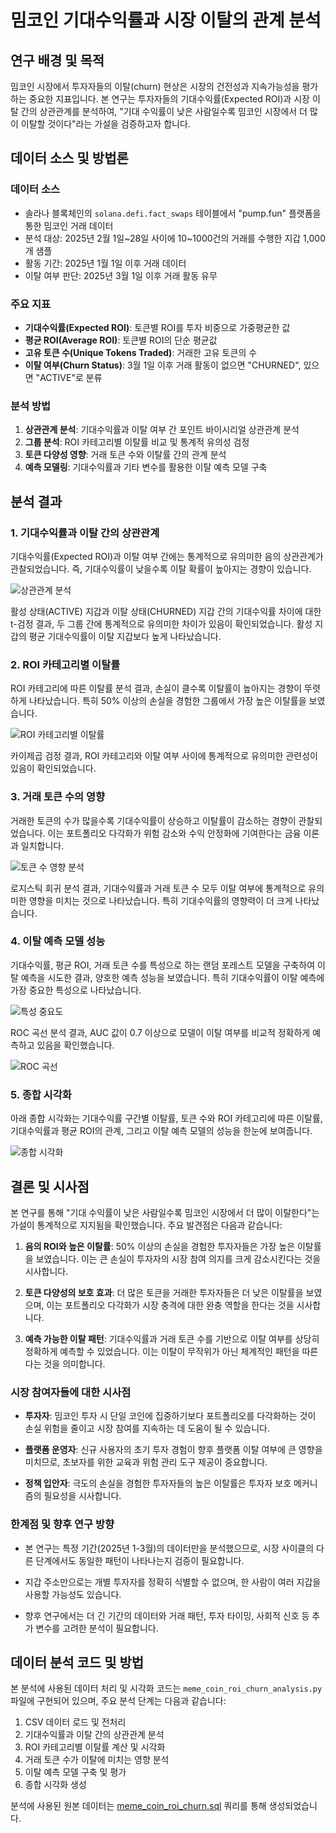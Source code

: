 # 밈코인 기대수익률과 시장 이탈의 관계 분석

## 연구 배경 및 목적

밈코인 시장에서 투자자들의 이탈(churn) 현상은 시장의 건전성과 지속가능성을 평가하는 중요한 지표입니다. 본 연구는 투자자들의 기대수익률(Expected ROI)과 시장 이탈 간의 상관관계를 분석하여, "기대 수익률이 낮은 사람일수록 밈코인 시장에서 더 많이 이탈할 것이다"라는 가설을 검증하고자 합니다.

## 데이터 소스 및 방법론

### 데이터 소스
- 솔라나 블록체인의 `solana.defi.fact_swaps` 테이블에서 "pump.fun" 플랫폼을 통한 밈코인 거래 데이터
- 분석 대상: 2025년 2월 1일~28일 사이에 10~1000건의 거래를 수행한 지갑 1,000개 샘플
- 활동 기간: 2025년 1월 1일 이후 거래 데이터
- 이탈 여부 판단: 2025년 3월 1일 이후 거래 활동 유무

### 주요 지표
- **기대수익률(Expected ROI)**: 토큰별 ROI를 투자 비중으로 가중평균한 값
- **평균 ROI(Average ROI)**: 토큰별 ROI의 단순 평균값
- **고유 토큰 수(Unique Tokens Traded)**: 거래한 고유 토큰의 수
- **이탈 여부(Churn Status)**: 3월 1일 이후 거래 활동이  없으면 "CHURNED", 있으면 "ACTIVE"로 분류

### 분석 방법
1. **상관관계 분석**: 기대수익률과 이탈 여부 간 포인트 바이시리얼 상관관계 분석
2. **그룹 분석**: ROI 카테고리별 이탈률 비교 및 통계적 유의성 검정
3. **토큰 다양성 영향**: 거래 토큰 수와 이탈률 간의 관계 분석
4. **예측 모델링**: 기대수익률과 기타 변수를 활용한 이탈 예측 모델 구축

## 분석 결과

### 1. 기대수익률과 이탈 간의 상관관계

기대수익률(Expected ROI)과 이탈 여부 간에는 통계적으로 유의미한 음의 상관관계가 관찰되었습니다. 즉, 기대수익률이 낮을수록 이탈 확률이 높아지는 경향이 있습니다.

![상관관계 분석](roi_churn_correlation.png)

활성 상태(ACTIVE) 지갑과 이탈 상태(CHURNED) 지갑 간의 기대수익률 차이에 대한 t-검정 결과, 두 그룹 간에 통계적으로 유의미한 차이가 있음이 확인되었습니다. 활성 지갑의 평균 기대수익률이 이탈 지갑보다 높게 나타났습니다.

### 2. ROI 카테고리별 이탈률

ROI 카테고리에 따른 이탈률 분석 결과, 손실이 클수록 이탈률이 높아지는 경향이 뚜렷하게 나타났습니다. 특히 50% 이상의 손실을 경험한 그룹에서 가장 높은 이탈률을 보였습니다.

![ROI 카테고리별 이탈률](roi_category_churn_rates.png)

카이제곱 검정 결과, ROI 카테고리와 이탈 여부 사이에 통계적으로 유의미한 관련성이 있음이 확인되었습니다.

### 3. 거래 토큰 수의 영향

거래한 토큰의 수가 많을수록 기대수익률이 상승하고 이탈률이 감소하는 경향이 관찰되었습니다. 이는 포트폴리오 다각화가 위험 감소와 수익 안정화에 기여한다는 금융 이론과 일치합니다.

![토큰 수 영향 분석](token_count_effect.png)

로지스틱 회귀 분석 결과, 기대수익률과 거래 토큰 수 모두 이탈 여부에 통계적으로 유의미한 영향을 미치는 것으로 나타났습니다. 특히 기대수익률의 영향력이 더 크게 나타났습니다.

### 4. 이탈 예측 모델 성능

기대수익률, 평균 ROI, 거래 토큰 수를 특성으로 하는 랜덤 포레스트 모델을 구축하여 이탈 예측을 시도한 결과, 양호한 예측 성능을 보였습니다. 특히 기대수익률이 이탈 예측에 가장 중요한 특성으로 나타났습니다.

![특성 중요도](feature_importance.png)

ROC 곡선 분석 결과, AUC 값이 0.7 이상으로 모델이 이탈 여부를 비교적 정확하게 예측하고 있음을 확인했습니다.

![ROC 곡선](roc_curve.png)

### 5. 종합 시각화

아래 종합 시각화는 기대수익률 구간별 이탈률, 토큰 수와 ROI 카테고리에 따른 이탈률, 기대수익률과 평균 ROI의 관계, 그리고 이탈 예측 모델의 성능을 한눈에 보여줍니다.

![종합 시각화](summary_visualization.png)

## 결론 및 시사점

본 연구를 통해 "기대 수익률이 낮은 사람일수록 밈코인 시장에서 더 많이 이탈한다"는 가설이 통계적으로 지지됨을 확인했습니다. 주요 발견점은 다음과 같습니다:

1. **음의 ROI와 높은 이탈률**: 50% 이상의 손실을 경험한 투자자들은 가장 높은 이탈률을 보였습니다. 이는 큰 손실이 투자자의 시장 참여 의지를 크게 감소시킨다는 것을 시사합니다.

2. **토큰 다양성의 보호 효과**: 더 많은 토큰을 거래한 투자자들은 더 낮은 이탈률을 보였으며, 이는 포트폴리오 다각화가 시장 충격에 대한 완충 역할을 한다는 것을 시사합니다.

3. **예측 가능한 이탈 패턴**: 기대수익률과 거래 토큰 수를 기반으로 이탈 여부를 상당히 정확하게 예측할 수 있었습니다. 이는 이탈이 무작위가 아닌 체계적인 패턴을 따른다는 것을 의미합니다.

### 시장 참여자들에 대한 시사점

- **투자자**: 밈코인 투자 시 단일 코인에 집중하기보다 포트폴리오를 다각화하는 것이 손실 위험을 줄이고 시장 참여를 지속하는 데 도움이 될 수 있습니다.

- **플랫폼 운영자**: 신규 사용자의 초기 투자 경험이 향후 플랫폼 이탈 여부에 큰 영향을 미치므로, 초보자를 위한 교육과 위험 관리 도구 제공이 중요합니다.

- **정책 입안자**: 극도의 손실을 경험한 투자자들의 높은 이탈률은 투자자 보호 메커니즘의 필요성을 시사합니다.

### 한계점 및 향후 연구 방향

- 본 연구는 특정 기간(2025년 1-3월)의 데이터만을 분석했으므로, 시장 사이클의 다른 단계에서도 동일한 패턴이 나타나는지 검증이 필요합니다.

- 지갑 주소만으로는 개별 투자자를 정확히 식별할 수 없으며, 한 사람이 여러 지갑을 사용할 가능성도 있습니다.

- 향후 연구에서는 더 긴 기간의 데이터와 거래 패턴, 투자 타이밍, 사회적 신호 등 추가 변수를 고려한 분석이 필요합니다.

## 데이터 분석 코드 및 방법

본 분석에 사용된 데이터 처리 및 시각화 코드는 `meme_coin_roi_churn_analysis.py` 파일에 구현되어 있으며, 주요 분석 단계는 다음과 같습니다:

1. CSV 데이터 로드 및 전처리
2. 기대수익률과 이탈 간의 상관관계 분석
3. ROI 카테고리별 이탈률 계산 및 시각화
4. 거래 토큰 수가 이탈에 미치는 영향 분석
5. 이탈 예측 모델 구축 및 평가
6. 종합 시각화 생성

분석에 사용된 원본 데이터는 [meme_coin_roi_churn.sql](../../expected_roi_churn_final/meme_coin_roi_churn.sql) 쿼리를 통해 생성되었습니다. 